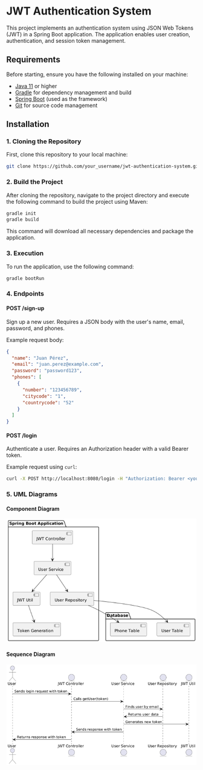 # JWT Authentication System

This project implements an authentication system using JSON Web Tokens (JWT) in a Spring Boot application. The application enables user creation, authentication, and session token management.

## Requirements

Before starting, ensure you have the following installed on your machine:

- [Java 11](https://adoptopenjdk.net/) or higher
- [Gradle](https://gradle.org/) for dependency management and build
- [Spring Boot](https://spring.io/projects/spring-boot) (used as the framework)
- [Git](https://git-scm.com/) for source code management

## Installation

### 1. Cloning the Repository

First, clone this repository to your local machine:

```bash
git clone https://github.com/your_username/jwt-authentication-system.git
```

### 2. Build the Project

After cloning the repository, navigate to the project directory and execute the following command to build the project using Maven:

```bash
gradle init
gradle build
```

This command will download all necessary dependencies and package the application.

### 3. Execution

To run the application, use the following command:

```bash
gradle bootRun
```

### 4. Endpoints

#### POST /sign-up

Sign up a new user. Requires a JSON body with the user's name, email, password, and phones.

Example request body:

```json
{
  "name": "Juan Pérez",
  "email": "juan.perez@example.com",
  "password": "password123",
  "phones": [
    {
      "number": "123456789",
      "citycode": "1",
      "countrycode": "52"
    }
  ]
}
```

#### POST /login

Authenticate a user. Requires an Authorization header with a valid Bearer token.

Example request using `curl`:

```bash
curl -X POST http://localhost:8080/login -H "Authorization: Bearer <your-token>"
```

### 5. UML Diagrams

#### Component Diagram

![Component Diagram](images/component.png)

#### Sequence Diagram

![Sequence Diagram](images/sequence.png)


